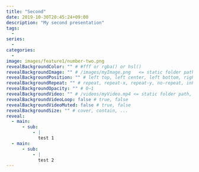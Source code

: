 ```yaml
---
title: "Second"
date: 2019-10-30T20:45:24+09:00
description: "My second presentation"
tags:
  -
series:
  -
categories:
  -
image: images/feature1/number-two.png
revealBackgroundColor: "" # #fff or rgba() or hsl()
revealBackgroundImage: "" # /images/myImage.png   <= static folder path
revealBackgroundPosition: "" # left top, left center, left bottom, right top, right center ...
revealBackgroundRepeat: "" # repeat, repeat-x, repeat-y, no-repeat, inherit
revealBackgroundOpacity: "" # 0~1
revealBackgroundVideo: "" # /videos/myVideo.mp4 <= static folder path, A single video source, or a comma separated list of video sources.
revealBackgroundVideoLoop: false # true, false
revealBackgroundVideoMuted: false # true, false
revealBackgroundSize: "" # cover, contain, ...
reveal:
  - main:
      - sub:
          - |
            test 1
  - main:
      - sub:
          - |
            test 2
---
```

